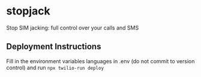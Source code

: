 # stopjack
Stop SIM jacking: full control over your calls and SMS

## Deployment Instructions

Fill in the environment variables languages in .env (do not commit to version control) and run `npx twilio-run deploy`
